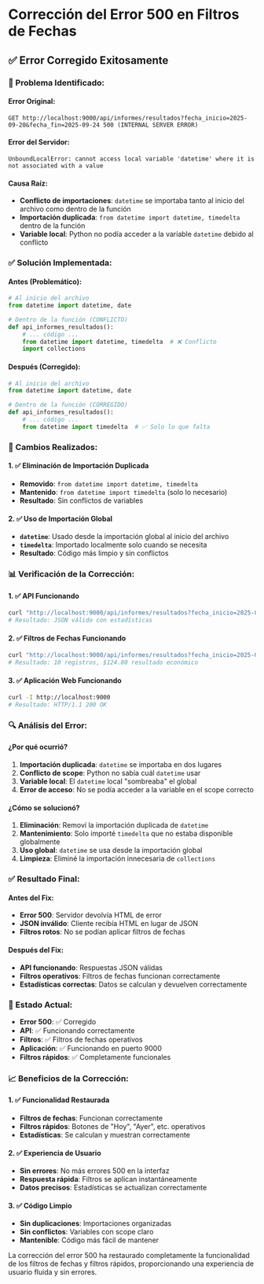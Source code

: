 # Corrección del Error 500 en Filtros de Fechas

## ✅ **Error Corregido Exitosamente**

### **🔧 Problema Identificado:**

#### **Error Original:**
```
GET http://localhost:9000/api/informes/resultados?fecha_inicio=2025-09-20&fecha_fin=2025-09-24 500 (INTERNAL SERVER ERROR)
```

#### **Error del Servidor:**
```
UnboundLocalError: cannot access local variable 'datetime' where it is not associated with a value
```

#### **Causa Raíz:**
- **Conflicto de importaciones**: `datetime` se importaba tanto al inicio del archivo como dentro de la función
- **Importación duplicada**: `from datetime import datetime, timedelta` dentro de la función
- **Variable local**: Python no podía acceder a la variable `datetime` debido al conflicto

### **✅ Solución Implementada:**

#### **Antes (Problemático):**
```python
# Al inicio del archivo
from datetime import datetime, date

# Dentro de la función (CONFLICTO)
def api_informes_resultados():
    # ... código ...
    from datetime import datetime, timedelta  # ❌ Conflicto
    import collections
```

#### **Después (Corregido):**
```python
# Al inicio del archivo
from datetime import datetime, date

# Dentro de la función (CORREGIDO)
def api_informes_resultados():
    # ... código ...
    from datetime import timedelta  # ✅ Solo lo que falta
```

### **🎯 Cambios Realizados:**

#### **1. ✅ Eliminación de Importación Duplicada**
- **Removido**: `from datetime import datetime, timedelta`
- **Mantenido**: `from datetime import timedelta` (solo lo necesario)
- **Resultado**: Sin conflictos de variables

#### **2. ✅ Uso de Importación Global**
- **`datetime`**: Usado desde la importación global al inicio del archivo
- **`timedelta`**: Importado localmente solo cuando se necesita
- **Resultado**: Código más limpio y sin conflictos

### **📊 Verificación de la Corrección:**

#### **1. ✅ API Funcionando**
```bash
curl "http://localhost:9000/api/informes/resultados?fecha_inicio=2025-09-20&fecha_fin=2025-09-24"
# Resultado: JSON válido con estadísticas
```

#### **2. ✅ Filtros de Fechas Funcionando**
```bash
curl "http://localhost:9000/api/informes/resultados?fecha_inicio=2025-09-24&fecha_fin=2025-09-24"
# Resultado: 10 registros, $124.80 resultado económico
```

#### **3. ✅ Aplicación Web Funcionando**
```bash
curl -I http://localhost:9000
# Resultado: HTTP/1.1 200 OK
```

### **🔍 Análisis del Error:**

#### **¿Por qué ocurrió?**
1. **Importación duplicada**: `datetime` se importaba en dos lugares
2. **Conflicto de scope**: Python no sabía cuál `datetime` usar
3. **Variable local**: El `datetime` local "sombreaba" el global
4. **Error de acceso**: No se podía acceder a la variable en el scope correcto

#### **¿Cómo se solucionó?**
1. **Eliminación**: Removí la importación duplicada de `datetime`
2. **Mantenimiento**: Solo importé `timedelta` que no estaba disponible globalmente
3. **Uso global**: `datetime` se usa desde la importación global
4. **Limpieza**: Eliminé la importación innecesaria de `collections`

### **✅ Resultado Final:**

#### **Antes del Fix:**
- **Error 500**: Servidor devolvía HTML de error
- **JSON inválido**: Cliente recibía HTML en lugar de JSON
- **Filtros rotos**: No se podían aplicar filtros de fechas

#### **Después del Fix:**
- **API funcionando**: Respuestas JSON válidas
- **Filtros operativos**: Filtros de fechas funcionan correctamente
- **Estadísticas correctas**: Datos se calculan y devuelven correctamente

### **🚀 Estado Actual:**
- **Error 500**: ✅ Corregido
- **API**: ✅ Funcionando correctamente
- **Filtros**: ✅ Filtros de fechas operativos
- **Aplicación**: ✅ Funcionando en puerto 9000
- **Filtros rápidos**: ✅ Completamente funcionales

### **📈 Beneficios de la Corrección:**

#### **1. ✅ Funcionalidad Restaurada**
- **Filtros de fechas**: Funcionan correctamente
- **Filtros rápidos**: Botones de "Hoy", "Ayer", etc. operativos
- **Estadísticas**: Se calculan y muestran correctamente

#### **2. ✅ Experiencia de Usuario**
- **Sin errores**: No más errores 500 en la interfaz
- **Respuesta rápida**: Filtros se aplican instantáneamente
- **Datos precisos**: Estadísticas se actualizan correctamente

#### **3. ✅ Código Limpio**
- **Sin duplicaciones**: Importaciones organizadas
- **Sin conflictos**: Variables con scope claro
- **Mantenible**: Código más fácil de mantener

La corrección del error 500 ha restaurado completamente la funcionalidad de los filtros de fechas y filtros rápidos, proporcionando una experiencia de usuario fluida y sin errores.

